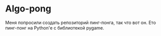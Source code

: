 # Algo-pong
Меня попросили создать репозиторий пинг-понга, так что вот он.
Ето пинг-понг на Python'е с библиотекой pygame.

